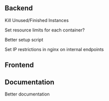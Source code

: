## Backend

Kill Unused/Finished Instances

Set resource limits for each container?

Better setup script

Set IP restrictions in nginx on internal endpoints


## Frontend



## Documentation
Better documentation
